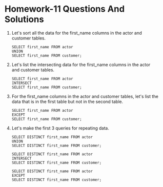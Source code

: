 # Homework-11 Questions And Solutions

1. Let's sort all the data for the first_name columns in the actor and customer tables.

    ```
    SELECT first_name FROM actor
    UNION
    SELECT first_name FROM customer;
    ```

2. Let's list the intersecting data for the first_name columns in the actor and customer tables.

    ```
    SELECT first_name FROM actor
    INTERSECT
    SELECT first_name FROM customer;
    ```

3. For the first_name columns in the actor and customer tables, let's list the data that is in the first table but not in the second table.

    ```
    SELECT first_name FROM actor
    EXCEPT
    SELECT first_name FROM customer;
    ```

4. Let's make the first 3 queries for repeating data.

    ```
    SELECT DISTINCT first_name FROM actor
    UNION
    SELECT DISTINCT first_name FROM customer;
    ```

    ```
    SELECT DISTINCT first_name FROM actor
    INTERSECT
    SELECT DISTINCT first_name FROM customer;
    ```
    
    ```
    SELECT DISTINCT first_name FROM actor
    EXCEPT
    SELECT DISTINCT first_name FROM customer;
    ```


